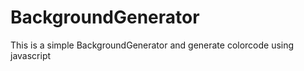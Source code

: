 # BackgroundGenerator
This is a simple BackgroundGenerator and generate colorcode using javascript 
